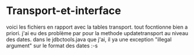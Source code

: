 Transport-et-interface
======================

voici les fichiers en rapport avec la tables transport. 
 tout focntionne bien a priori.
j'ai eu des problème par pour la methode  updatetransport au niveau des dates. dans le jdbctools.java que j'ai, il ya 
une exception "illegal argument" sur le format des dates :-s
